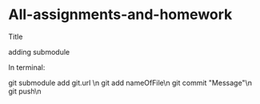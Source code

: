 # All-assignments-and-homework
Title

adding submodule

  In terminal:

  git submodule add git.url \n
  git add nameOfFile\n
  git commit "Message"\n
  git push\n
